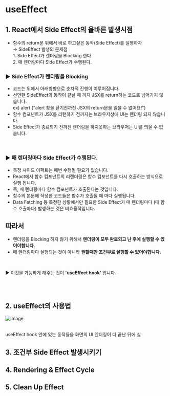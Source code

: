 # useEffect


## 1. React에서 Side Effect의 올바른 발생시점
<ul>
  <li>함수의 return문 위에서 바로 하고싶은 동작(Side Effect)를 실행하자
    <br/> → SideEffect 발생의 문제점<br/>
       1. Side Effect가 렌더링을 Blocking 한다.<br/>
       2. 매 렌더랑마다 Side Effect가 수행된다.
  </ul>

 ### ▶ Side Effect가 렌더링을 Blocking
  - 코드는 위에서 아래방향으로 순차적 진행이 이루어집니다.
  - 선언한 SideEffect의 동작이 끝날 때 까지 JSX를 return하는 코드로 넘어가지 않습니다.<br/>
      ex) alert ("alert 창을 닫기전까진 JSX의 return문을 읽을 수 없어요!")
  - 함수 컴포넌트가 JSX를 리턴하기 전까지는 브라우저상에 UI는 렌더링 되지 않습니다.
  - Side Effect가 종료되기 전까진 렌더링을 하지못하는 브라우저는 UI를 띄울 수 없습니다.
<br/>

  ### ▶ 매 렌더링마다 Side Effect가 수행된다.
  - 특정 사이드 이펙트는 매번 수행될 필요가 없습니다.
  - React에서 함수 컴포넌트의 리렌더링은 함수 컴포넌트를 다시 호출하는 방식으로 실행 됩니다.
  - 즉, 매 렌더링마다 함수 컴포넌트가 호출된다는 것입니다.
  - 함수의 본문에 작성한 코드들은 함수가 호출될 때 마다 실행됩니다.
  - Data Fetching 등 특정한 상황에서만 필요한 Side Effect가 매 렌더링마다 (매 함수 호출마다) 발생하는 것은 비효율적입니다. <br/>


  ## 따라서 
   - 렌더링을 Blocking 하지 않기 위해서 <b>렌더링이 모두 완료되고 난 후에 실행할 수 있어야합니다.</b>
   - 매 렌더링마다 실행되는 것이 아니라 <b>원할때만 조건부로 실행할 수 있어야합니다.</b>
<br/>

▶ 이것을 가능하게 해주는 것이 <b>'useEffect hook'</b> 입니다.

 <br/>
 <br/>



## 2. useEffect의 사용법

![image](https://user-images.githubusercontent.com/117936577/209595860-3f40a4dd-c7ce-4c50-ab81-ad5b212c205b.png)

</br>
useEffect hook 안에 있는 동작들을 화면의 UI 렌더링이 다 끝난 뒤에 실



## 3. 조건부 Side Effect 발생시키기






## 4. Rendering & Effect Cycle





## 5. Clean Up Effect








